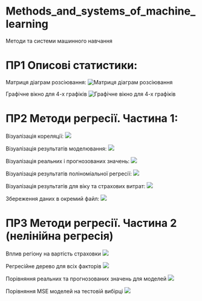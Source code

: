 # Methods_and_systems_of_machine_learning
Методи та системи машинного навчання

# ПР1 Описові статистики:

Матриця діаграм розсіювання:
![Матриця діаграм розсіювання](https://github.com/inaprel3/Methods_and_systems_of_machine_learning/blob/main/picture/1_Matrix_of_scatter_plots.png)

Графічне вікно для 4-х графіків
![Графічне вікно для 4-х графіків](https://github.com/inaprel3/Methods_and_systems_of_machine_learning/blob/main/picture/1_Graphics_window_for_4_graphs.png)

# ПР2 Методи регресії. Частина 1:

Візуалізація кореляції:
![](https://github.com/inaprel3/Methods_and_systems_of_machine_learning/blob/main/picture/2.0_Correlation_visualization.png)

Візуалізація результатів моделювання:
![](https://github.com/inaprel3/Methods_and_systems_of_machine_learning/blob/main/picture/2.1_Visualization_of_simulation_results.png)

Візуалізація реальних і прогнозованих значень:
![](https://github.com/inaprel3/Methods_and_systems_of_machine_learning/blob/main/picture/2.2_Visualization_of_real_and_predicted_values.png)

Візуалізація результатів поліноміальної регресії:
![](https://github.com/inaprel3/Methods_and_systems_of_machine_learning/blob/main/picture/2.3_Visualization_of_polynomial_regression_results.png)

Візуалізація результатів для віку та страхових витрат:
![](https://github.com/inaprel3/Methods_and_systems_of_machine_learning/blob/main/picture/2.4_Visualization_of_results_for_age_and_insurance_costs.png)

Збереження даних в окремий файл:
![](https://github.com/inaprel3/Methods_and_systems_of_machine_learning/blob/main/picture/2.5_Save_data_to_a_separate_file.png)

# ПР3 Методи регресії. Частина 2 (нелінійна регресія)

Вплив регіону на вартість страховки
![](https://github.com/inaprel3/Methods_and_systems_of_machine_learning/blob/main/picture/3%20The%20influence%20of%20region%20on%20the%20cost%20of%20insurance.png)

Регресійне дерево для всіх факторів
![](https://github.com/inaprel3/Methods_and_systems_of_machine_learning/blob/main/picture/3%20Regression%20tree%20for%20all%20factors.png)

Порівняння реальних та прогнозованих значень для моделей
![](https://github.com/inaprel3/Methods_and_systems_of_machine_learning/blob/main/picture/3%20Comparison%20of%20actual%20and%20predicted%20values%20%E2%80%8B%E2%80%8Bfor%20models.png)

Порівняння MSE моделей на тестовій вибірці
![](https://github.com/inaprel3/Methods_and_systems_of_machine_learning/blob/main/picture/3%20Comparison%20of%20MSE%20models%20on%20the%20test%20sample.png)

